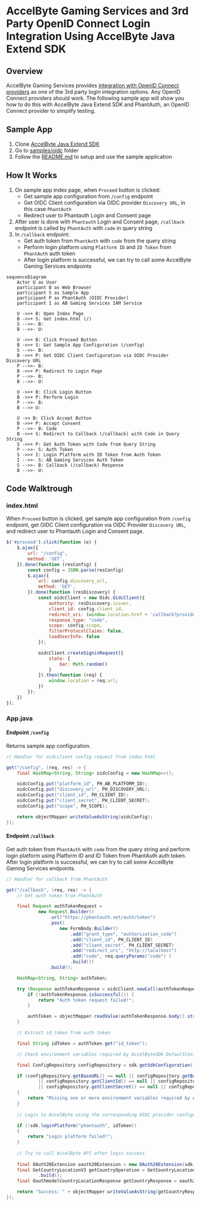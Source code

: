 # AccelByte Gaming Services and 3rd Party OpenID Connect Login Integration Using AccelByte Java Extend SDK

## Overview

AccelByte Gaming Services provides [integration with OpenID Connect providers](https://docs-old.accelbyte.io/guides/access/3rd-party-platform-integration.html#openid-connect) as one of the 3rd party login integration options. Any OpenID Connect providers should work. The following sample app will show you how to do this with AccelByte Java Extend SDK and PhantAuth, an OpenID Connect provider to simplify testing.

## Sample App

1. Clone [AccelByte Java Extend SDK](https://github.com/AccelByte/accelbyte-java-sdk) 
2. Go to [samples/oidc](https://github.com/AccelByte/accelbyte-java-sdk/tree/main/samples/oidc) folder
3. Follow the [README.md](https://github.com/AccelByte/accelbyte-java-sdk/blob/main/samples/oidc#readme) to setup and use the sample application

## How It Works

1. On sample app index page, when `Proceed` button is clicked: 
    - Get sample app configuration from `/config` endpoint 
    - Get OIDC Client configuration via OIDC provider `Discovery URL`, in this case `PhantAuth`
    - Redirect user to Phantauth Login and Consent page
2. After user is done with `Phantauth` Login and Consent page, `/callback` endpoint is called by `PhantAuth` with `code` in query string
3. In `/callback` endpoint: 
    - Get auth token from `PhantAuth` with `code` from the query string
    - Perform login platform using `Platform ID` and `ID Token` from `PhantAuth` auth token
    - After login platform is successful, we can try to call some AccelByte Gaming Services endpoints

```mermaid
sequenceDiagram
    Actor U as User
    participant B as Web Browser
    participant S as Sample App
    participant P as PhantAuth (OIDC Provider)
    participant I as AB Gaming Services IAM Service

    U ->>+ B: Open Index Page
    B ->>+ S: Get index.html (/)
    S -->>- B: 
    B -->>- U: 

    U ->>+ B: Click Proceed Button
    B ->>+ S: Get Sample App Configuration (/config)
    S -->>- B:   
    B ->>+ P: Get OIDC Client Configuration via OIDC Provider Discovery URL
    P -->>- B:   
    B ->>+ P: Redirect to Login Page
    P -->>- B: 
    B -->>- U: 
    
    U ->>+ B: Click Login Button
    B ->>+ P: Perform Login
    P -->>- B:  
    B -->> U: 

    U ->> B: Click Accept Button
    B ->>+ P: Accept Consent
    P -->>- B: Code
    B ->>+ S: Redirect to Callback (/callback) with Code in Query String
    S ->>+ P: Get Auth Token with Code from Query String
    P -->>- S: Auth Token
    S ->>+ I: Login Platform with ID Token from Auth Token
    I -->>- S: AB Gaming Services Auth Token
    S -->>- B: Callback (/callback) Response
    B -->>- U: 
```

## Code Walktrough

### index.html

When `Proceed` button is clicked, get sample app configuration from `/config` endpoint, get OIDC Client configuration via OIDC Provider `Discovery URL`, and redirect user to Phantauth Login and Consent page.


```javascript
$('#proceed').click(function (e) {
    $.ajax({
        url: "/config",
        method: 'GET',
    }).done(function (resConfig) {
        const config = JSON.parse(resConfig)
        $.ajax({
            url: config.discovery_url,
            method: 'GET',
        }).done(function (resDiscovery) {
            const oidcClient = new Oidc.OidcClient({
                authority: resDiscovery.issuer,
                client_id: config.client_id,
                redirect_uri: (window.location.href + 'callback?provider=' + config.platform_id),
                response_type: "code",
                scope: config.scope,
                filterProtocolClaims: false,
                loadUserInfo: false
            });

            oidcClient.createSigninRequest({
                state: {
                    bar: Math.random()
                }
            }).then(function (req) {
                window.location = req.url;
            })
        });
    })
});
```

### App.java

#### Endpoint `/config`

Returns sample app configuration.

```java
// Handler for oidcclient config request from index.html

get("/config", (req, res) -> {   
    final HashMap<String, String> oidcConfig = new HashMap<>();

    oidcConfig.put("platform_id", PH_AB_PLATFORM_ID);
    oidcConfig.put("discovery_url", PH_DISCOVERY_URL);
    oidcConfig.put("client_id", PH_CLIENT_ID);
    oidcConfig.put("client_secret", PH_CLIENT_SECRET);
    oidcConfig.put("scope", PH_SCOPE);

    return objectMapper.writeValueAsString(oidcConfig);
});
```

#### Endpoint `/callback`

Get auth token from `PhantAuth` with `code` from the query string and perform login platform using Platform ID and ID Token from PhantAuth auth token. After login platform is successful, we can try to call some AccelByte Gaming Services endpoints.

```java
// Handler for callback from PhantAuth

get("/callback", (req, res) -> {   
    // Get auth token from PhantAuth

    final Request authTokenRequest =
            new Request.Builder()
                .url("https://phantauth.net/auth/token")
                .post(
                    new FormBody.Builder()
                        .add("grant_type", "authorization_code")
                        .add("client_id", PH_CLIENT_ID)
                        .add("client_secret", PH_CLIENT_SECRET)
                        .add("redirect_uri", "http://localhost")
                        .add("code", req.queryParams("code") )
                        .build())
                .build();

    HashMap<String, String> authToken;

    try (Response authTokenResponse = oidcClient.newCall(authTokenRequest).execute()) {     
        if (!authTokenResponse.isSuccessful()) {
            return "Auth token request failed!";
        }

        authToken = objectMapper.readValue(authTokenResponse.body().string(), new TypeReference<HashMap<String,String>>() {});
    }

    // Extract id_token from auth token 

    final String idToken = authToken.get("id_token"); 

    // Check environment variables required by AccelByteSDK DefaultConfigRepository

    final ConfigRepository configRepository = sdk.getSdkConfiguration().getConfigRepository();

    if (configRepository.getBaseURL() == null || configRepository.getBaseURL().isEmpty() 
            || configRepository.getClientId() == null || configRepository.getClientId().isEmpty() 
            || configRepository.getClientSecret() == null || configRepository.getClientSecret().isEmpty())
    {
        return "Missing one or more environment variables required by AccelByte SDK";
    }
    
    // Login to AccelByte using the corresponding OIDC provider configured in admin portal (PhantAuth) and id_token we just obtained

    if (!sdk.loginPlatform("phantauth", idToken))   
    {
        return "Login platform failed!";
    }
    
    // Try to call AccelByte API after login success
    
    final OAuth20Extension oauth20Extension = new OAuth20Extension(sdk);
    final GetCountryLocationV3 getCountryOperation = GetCountryLocationV3.builder()
            .build();
    final OauthmodelCountryLocationResponse getCountryResponse = oauth20Extension.getCountryLocationV3(getCountryOperation);

    return "Success: " + objectMapper.writeValueAsString(getCountryResponse);
});
```
